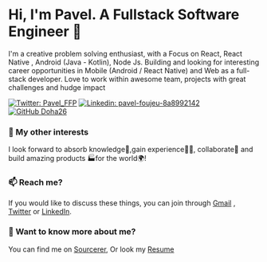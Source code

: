 # Hi, I'm Pavel. A Fullstack Software Engineer 🚀
I'm a creative problem solving enthusiast, with a Focus on React, React Native , Android (Java - Kotlin), Node Js.
Building and looking for interesting career opportunities in Mobile (Android / React Native) and Web as a full-stack developer. Love to work within awesome team, projects with great challenges and hudge impact

 [![Twitter: Pavel_FFP](https://img.shields.io/twitter/follow/Pavel_FFP?style=social)](https://twitter.com/Pavel_FFP)
   [![Linkedin: pavel-foujeu-8a8992142](https://img.shields.io/badge/-Pavel%20Foujeu%20-blue?style=flat-square&logo=Linkedin&logoColor=white&link=https://www.linkedin.com/in/pavel-foujeu-8a8992142/)](https://www.linkedin.com/in/pavel-foujeu-8a8992142/)
   [![GitHub Doha26](https://img.shields.io/github/followers/Doha26?label=follow&style=social)](https://github.com/Doha26)


### 👯 My other interests
I look forward to absorb knowledge🧠,gain experience👨‍🏭, collaborate🤝 and build amazing products 🏭for the world🌍!

### 📫 Reach me?
If you would like to discuss these things, you can join through [Gmail](mailto:foujeupavel@gmail.com) , [Twitter](https://twitter.com/Pavel_FFP) or [LinkedIn](https://www.linkedin.com/in/pavel-foujeu-8a8992142/).

### 💬 Want to know more about me?
You can find me on [Sourcerer](https://sourcerer.io/doha26), Or look my [Resume](https://drive.google.com/file/d/1zYtZHiK3vOhxL98q6EpVIk5IOfKLLhvH/view?usp=sharing)
